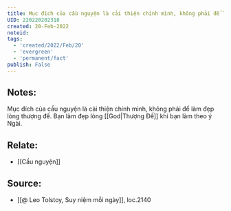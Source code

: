 ```yaml
---
title: Mục đích của cầu nguyện là cải thiện chính mình, không phải để làm đẹp lòng thượng đế
UID: 220220202318
created: 20-Feb-2022
noteid:
tags:
  - 'created/2022/Feb/20'
  - 'evergreen'
  - 'permanent/fact'
publish: False
---
```

## Notes:
Mục đích của cầu nguyện là cải thiện chính mình, không phải để làm đẹp lòng thượng đế. Bạn làm đẹp lòng [[God|Thượng Đế]] khi bạn làm theo ý Ngài.

## Relate:
- [[Cầu nguyện]]

## Source:
- [[@ Leo Tolstoy, Suy niệm mỗi ngày]], loc.2140



